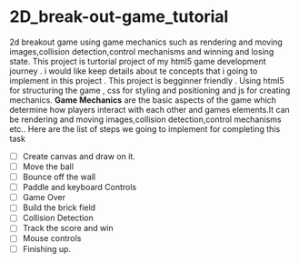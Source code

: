 # 2D_break-out-game_tutorial
2d breakout game using game mechanics such as rendering and moving images,collision detection,control mechanisms and winning and losing state. This project is turtorial project of my html5 game development journey . i would like keep details about te concepts that i going to implement in this project .
This project is begginner friendly . 
Using html5 for structuring the game , css for styling and positioning and js for creating mechanics.
**Game Mechanics** are the basic aspects of the game which determine how players interact with each other and games elements.It can be rendering and moving images,collision detection,control mechanisms etc.. 
Here are the list of steps we going to implement for completing this task
- [ ]  Create canvas and draw on it.
- [ ]  Move the ball
- [ ]  Bounce off the wall
- [ ]  Paddle and keyboard Controls
- [ ]  Game Over
- [ ]  Build the brick field
- [ ]  Collision Detection
- [ ]  Track the score and win
- [ ]  Mouse controls
- [ ]  Finishing up.
